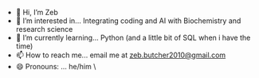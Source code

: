 - 👋 Hi, I’m Zeb
- 👀 I’m interested in... Integrating coding and AI with Biochemistry and research science
- 🌱 I’m currently learning... Python (and a little bit of SQL when i have the time)
- 📫 How to reach me... email me at zeb.butcher2010@gmail.com
- 😄 Pronouns: ... he/him
\

<!---
Wave-To-Earth-enjoyer/Wave-To-Earth-enjoyer is a ✨ special ✨ repository because its `README.md` (this file) appears on your GitHub profile.
You can click the Preview link to take a look at your changes.
--->
